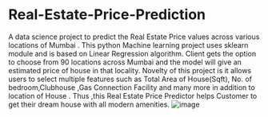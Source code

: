 # Real-Estate-Price-Prediction
A  data science project to predict the Real Estate  Price  values  across various locations of Mumbai . This python Machine learning  project uses sklearn module and is based on Linear Regression algorithm.  Client gets the option to choose  from 90 locations across Mumbai and the model will give an estimated price of house in that locality.
Novelty  of  this project is it allows users to select multiple features such as Total Area of House(Sqft), No. of bedroom,Clubhouse ,Gas Connection Facility and many more in addition to location of House . 
Thus ,this Real Estate Price Predictor helps  Customer  to get their dream house with all modern amenities.	
![image](https://user-images.githubusercontent.com/71892201/118371346-d87c2280-b5c9-11eb-9466-61001dc14766.png)
